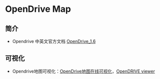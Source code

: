 # OpenDrive Map

## 简介
* Opendrive 中英文官方文档 [OpenDrive_1.6](https://www.asam.net/index.php?eID=dumpFile&t=f&f=3768&token=66f6524fbfcdb16cfb89aae7b6ad6c82cfc2c7f2#)


## 可视化
* Opendrive地图可视化：[OpenDrive地图在线可视化](http://opendrive.bimant.com/)，[OpenDRIVE viewer](https://odrviewer.io/)